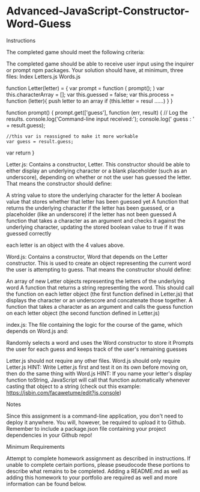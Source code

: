 # Advanced-JavaScript-Constructor-Word-Guess
Instructions

The completed game should meet the following criteria:

The completed game should be able to receive user input using the inquirer or prompt npm packages. Your solution should have, at minimum, three files: Index Letters.js Words.js

function Letter(letter) = { var prompt = function ( prompt(); ) var this.characterArray = []; var this.guessed = false; var this.process = function (letter){ push letter to an array if (this.letter = resul ......) } }

function prompt() { prompt.get(['guess'], function (err, result) { // Log the results. console.log('Command-line input received:'); console.log(' guess : ' + result.guess);

    //this var is reassigned to make it more workable
    var guess = result.guess;

var
return
}

Letter.js: Contains a constructor, Letter. This constructor should be able to either display an underlying character or a blank placeholder (such as an underscore), depending on whether or not the user has guessed the letter. That means the constructor should define:

A string value to store the underlying character for the letter A boolean value that stores whether that letter has been guessed yet A function that returns the underlying character if the letter has been guessed, or a placeholder (like an underscore) if the letter has not been guessed A function that takes a character as an argument and checks it against the underlying character, updating the stored boolean value to true if it was guessed correctly

each letter is an object with the 4 values above.

Word.js: Contains a constructor, Word that depends on the Letter constructor. This is used to create an object representing the current word the user is attempting to guess. That means the constructor should define:

An array of new Letter objects representing the letters of the underlying word A function that returns a string representing the word. This should call the function on each letter object (the first function defined in Letter.js) that displays the character or an underscore and concatenate those together. A function that takes a character as an argument and calls the guess function on each letter object (the second function defined in Letter.js)

index.js: The file containing the logic for the course of the game, which depends on Word.js and:

Randomly selects a word and uses the Word constructor to store it Prompts the user for each guess and keeps track of the user's remaining guesses

Letter.js should not require any other files. Word.js should only require Letter.js HINT: Write Letter.js first and test it on its own before moving on, then do the same thing with Word.js HINT: If you name your letter's display function toString, JavaScript will call that function automatically whenever casting that object to a string (check out this example: https://jsbin.com/facawetume/edit?js,console)

Notes

Since this assignment is a command-line application, you don't need to deploy it anywhere. You will, however, be required to upload it to Github. Remember to include a package.json file containing your project dependencies in your Github repo!

Minimum Requirements

Attempt to complete homework assignment as described in instructions. If unable to complete certain portions, please pseudocode these portions to describe what remains to be completed. Adding a README.md as well as adding this homework to your portfolio are required as well and more information can be found below.